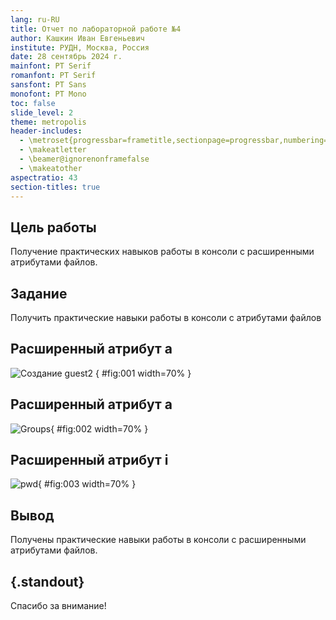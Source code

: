 ```yaml
---
lang: ru-RU
title: Отчет по лабораторной работе №4
author: Кашкин Иван Евгеньевич
institute: РУДН, Москва, Россия
date: 28 сентябрь 2024 г.
mainfont: PT Serif
romanfont: PT Serif
sansfont: PT Sans
monofont: PT Mono
toc: false
slide_level: 2
theme: metropolis
header-includes:
  - \metroset{progressbar=frametitle,sectionpage=progressbar,numbering=fraction}
  - \makeatletter
  - \beamer@ignorenonframefalse
  - \makeatother
aspectratio: 43
section-titles: true
---
```


## Цель работы 

Получение практических навыков работы в консоли с расширенными атрибутами файлов.

## Задание

Получить практические навыки работы в консоли с атрибутами файлов 

## Расширенный атрибут а

![Создание guest2](image/01.png)
{ #fig:001 width=70% }

## Расширенный атрибут а

![Groups](image/02.png){ #fig:002 width=70% }

## Расширенный атрибут i

![pwd](image/03.png){ #fig:003 width=70% }


## Вывод

Получены практические навыки работы в консоли с расширенными атрибутами файлов. 


## {.standout}

Спасибо за внимание!
